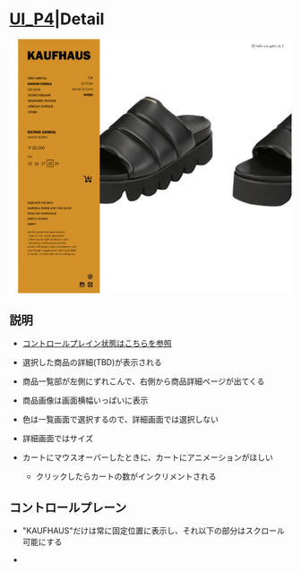 # [UI_P4](UIDetail/UI_P4_Detail/detail.md)|Detail

![Detail](Detail.png "Detail")


## 説明

* [コントロールプレイン状態はこちらを参照]()
* 選択した商品の詳細(TBD)が表示される

* 商品一覧部が左側にずれこんで、右側から商品詳細ページが出てくる

* 商品画像は画面横幅いっぱいに表示

* 色は一覧画面で選択するので、詳細画面では選択しない
* 詳細画面ではサイズ

* カートにマウスオーバーしたときに、カートにアニメーションがほしい
  * クリックしたらカートの数がインクリメントされる

## コントロールプレーン

* "KAUFHAUS"だけは常に固定位置に表示し、それ以下の部分はスクロール可能にする


*
